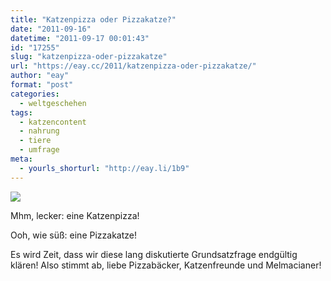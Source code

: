 ```yaml
---
title: "Katzenpizza oder Pizzakatze?"
date: "2011-09-16"
datetime: "2011-09-17 00:01:43"
id: "17255"
slug: "katzenpizza-oder-pizzakatze"
url: "https://eay.cc/2011/katzenpizza-oder-pizzakatze/"
author: "eay"
format: "post"
categories:
  - weltgeschehen
tags:
  - katzencontent
  - nahrung
  - tiere
  - umfrage
meta:
  - yourls_shorturl: "http://eay.li/1b9"
---
```


![](https://eay.cc/uploads/2011/katzenpizza.jpg)

 Mhm, lecker: eine Katzenpizza!

 Ooh, wie süß: eine Pizzakatze!

  
 

Es wird Zeit, dass wir diese lang diskutierte Grundsatzfrage endgültig klären! Also stimmt ab, liebe Pizzabäcker, Katzenfreunde und Melmacianer!

